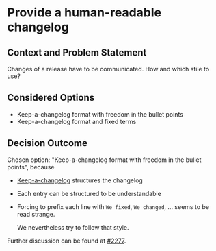 # Provide a human-readable changelog

## Context and Problem Statement

Changes of a release have to be communicated. How and which stile to use?

## Considered Options

* Keep-a-changelog format with freedom in the bullet points
* Keep-a-changelog format and fixed terms

## Decision Outcome

Chosen option: "Keep-a-changelog format with freedom in the bullet points", because

* [Keep-a-changelog](https://keepachangelog.com/) structures the changelog
* Each entry can be structured to be understandable
* Forcing to prefix each line with `We fixed`, `We changed`, ... seems to be read strange.

  We nevertheless try to follow that style.

Further discussion can be found at [\#2277](https://github.com/JabRef/jabref/issues/2277).

